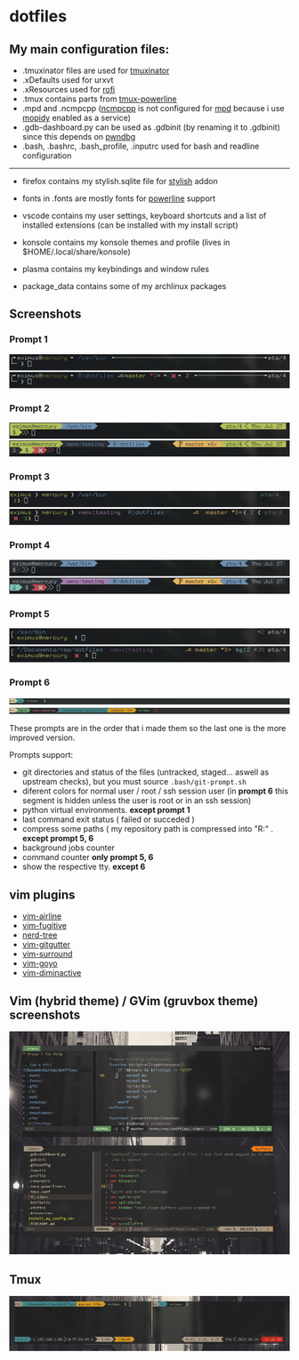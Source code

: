 # dotfiles

## My main configuration files:

- .tmuxinator files are used for [tmuxinator](https://github.com/tmuxinator/tmuxinator)
- .xDefaults used for urxvt
- .xResources used for [rofi](https://github.com/DaveDavenport/rofi)
- .tmux contains parts from [tmux-powerline](https://github.com/erikw/tmux-powerline)
- .mpd and .ncmpcpp ([ncmpcpp](http://rybczak.net/ncmpcpp/) is not configured for [mpd](https://github.com/MaxKellermann/MPD) because i use [mopidy](https://github.com/mopidy/mopidy) enabled as a service)
- .gdb-dashboard.py can be used as .gdbinit (by renaming it to .gdbinit) since this depends on [pwndbg](https://github.com/pwndbg/pwndbg)
- .bash, .bashrc, .bash_profile, .inputrc used for bash and readline configuration

------------------------

- firefox contains my stylish.sqlite file for [stylish](https://addons.mozilla.org/en-US/firefox/addon/stylish/) addon

- fonts in .fonts are mostly fonts for [powerline](https://github.com/powerline/fonts) support

- vscode contains my user settings, keyboard shortcuts and a list of installed extensions (can be installed with my install script)

- konsole contains my konsole themes and profile (lives in $HOME/.local/share/konsole)

- plasma contains my keybindings and window rules

- package_data contains some of my archlinux packages

## Screenshots

### Prompt 1

![1](screenshots/1_normal.png)
![1f](screenshots/1_full.png)

### Prompt 2

![2](screenshots/2_normal.png)
![2f](screenshots/2_full.png)

### Prompt 3

![3](screenshots/3_normal.png)
![3f](screenshots/3_full.png)

### Prompt 4

![4](screenshots/4_normal.png)
![4f](screenshots/4_full.png)

### Prompt 5

![5](screenshots/5_normal.png)
![5f](screenshots/5_full.png)

### Prompt 6

![6](screenshots/6_normal.png)
![6f](screenshots/6_full.png)

These prompts are in the order that i made them so the last one is the more improved version.

Prompts support:

- git directories and status of the files (untracked, staged... aswell as upstream checks), but you must source `.bash/git-prompt.sh`
- diferent colors for normal user / root / ssh session user (in **prompt 6** this segment is hidden unless the user is root or in an ssh session)
- python virtual environments. **except prompt 1**
- last command exit status ( failed or succeded )
- compress some paths ( my repository path is compressed into "R:" . **except prompt 5, 6**
- background jobs counter
- command counter **only prompt 5, 6**
- show the respective tty. **except 6**

## vim plugins

- [vim-airline](https://github.com/vim-airline/vim-airline)
- [vim-fugitive](https://github.com/tpope/vim-fugitive)
- [nerd-tree](https://github.com/scrooloose/nerdtree)
- [vim-gitgutter](https://github.com/airblade/vim-gitgutter)
- [vim-surround](https://github.com/tpope/vim-surround)
- [vim-goyo](https://github.com/junegunn/goyo.vim)
- [vim-diminactive](https://github.com/blueyed/vim-diminactive)

## Vim (hybrid theme) / GVim (gruvbox theme) screenshots

![7](screenshots/vim.png)

## Tmux

![8](screenshots/tmux.png)
